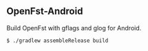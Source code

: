 ## OpenFst-Android

Build OpenFst with gflags and glog for Android.

``` bash
$ ./gradlew assembleRelease build
```

